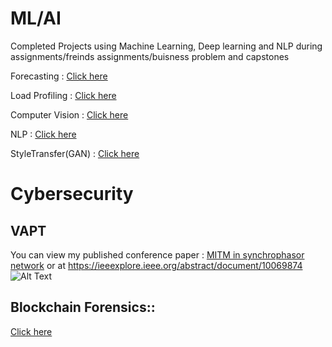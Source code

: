 # ML/AI

Completed Projects using Machine Learning, Deep learning and NLP during assignments/freinds assignments/buisness problem and capstones

Forecasting        : [Click here](https://github.com/amitt00/Load_Forecasting)

Load Profiling     : [Click here](https://github.com/amitt00/LoadProfiling-PolarProjection)

Computer Vision    : [Click here](https://github.com/amitt00/Computer-Vision)

NLP                : [Click here](https://github.com/amitt00/NLP-Ticket-Classification)

StyleTransfer(GAN) : [Click here](https://github.com/amitt00/StyleTransfer-CGAN)

# Cybersecurity

## VAPT  

You can view my published conference paper :
[MITM in synchrophasor network](https://github.com/amitt00/Projects/blob/main/Published%20Papers/MITM_in%20synchrophasor%20network_NPSC.pdf) or at https://ieeexplore.ieee.org/abstract/document/10069874
![Alt Text](https://github.com/amitt00/Projects/blob/main/Published%20Papers/network_state_over%20mitm.gif)
## Blockchain Forensics::

[Click here](https://github.com/amitt00/Projects/tree/main/Published%20Papers)


